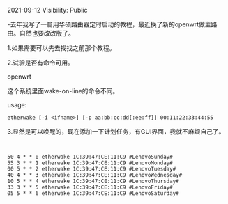 2021-09-12
Visibility: Public


 -去年我写了一篇用华硕路由器定时启动的教程，最近换了新的openwrt做主路由。自然也要改改版了。



1.如果需要可以先去找找之前那个教程。

2.试验是否有命令可用。


openwrt


这个系统里面wake-on-line的命令不同。

usage: 
```
etherwake [-i <ifname>] [-p aa:bb:cc:dd[:ee:ff]] 00:11:22:33:44:55
```


3.显然是可以唤醒的，现在添加一下计划任务，有GUI界面，我就不麻烦自己了。

```


50 4 * * 0 etherwake 1C:39:47:CE:11:C9 #LenovoSunday#
55 3 * * 1 etherwake 1C:39:47:CE:11:C9 #LenovoMonday#
00 5 * * 2 etherwake 1C:39:47:CE:11:C9 #LenovoTuesday#
40 4 * * 3 etherwake 1C:39:47:CE:11:C9 #LenovoWednesday#
10 5 * * 4 etherwake 1C:39:47:CE:11:C9 #LenovoThursday#
33 3 * * 5 etherwake 1C:39:47:CE:11:C9 #LenovoFriday#
05 5 * * 6 etherwake 1C:39:47:CE:11:C9 #LenovoSaturday#
```